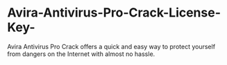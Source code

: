 # Avira-Antivirus-Pro-Crack-License-Key-
Avira Antivirus Pro Crack offers a quick and easy way to protect yourself from dangers on the Internet with almost no hassle. 
